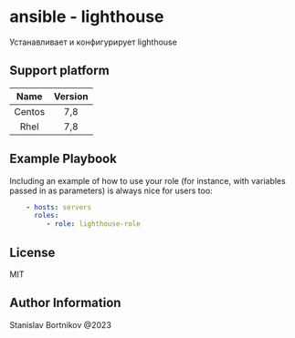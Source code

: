 ansible - lighthouse
=========

Устанавливает и конфигурирует lighthouse

Support platform
--------

| Name | Version |
| :----: | :-----:|
| Centos| 7,8|
| Rhel | 7,8 |


Example Playbook
----------------

Including an example of how to use your role (for instance, with variables passed in as parameters) is always nice for users too:
```yaml
    - hosts: servers
      roles:
         - role: lighthouse-role
```
License
-------

MIT

Author Information
------------------

Stanislav Bortnikov @2023
